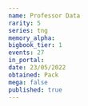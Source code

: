 ```yaml
---
name: Professor Data
rarity: 5
series: tng
memory_alpha:
bigbook_tier: 1
events: 27
in_portal:
date: 23/05/2022
obtained: Pack
mega: false
published: true
---
```



